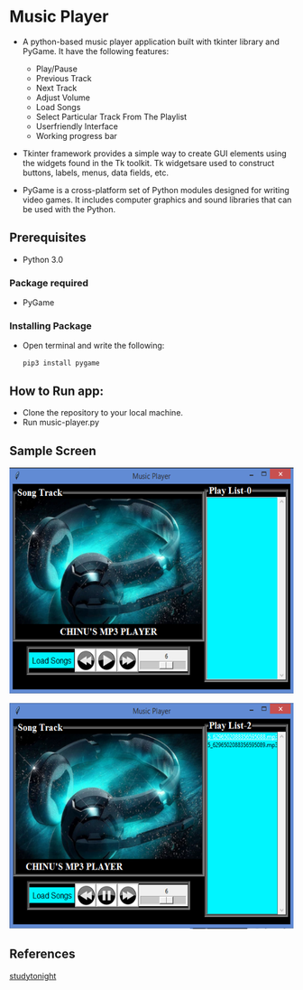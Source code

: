 # Music Player
* A python-based music player application built with tkinter library and PyGame. It have the following features:
  * Play/Pause
  * Previous Track
  * Next Track
  * Adjust Volume
  * Load Songs
  * Select Particular Track From The Playlist 
  * Userfriendly Interface
  * Working progress bar

* Tkinter framework provides a simple way to create GUI elements using the widgets found in the Tk toolkit. Tk widgetsare used to construct buttons, labels, menus, data fields, etc.
* PyGame is a cross-platform set of Python modules designed for writing video games. It includes computer graphics and sound libraries that can be used with the Python.

## Prerequisites
* Python 3.0

### Package required
* PyGame

### Installing Package
* Open terminal and write the following:
    ```
    pip3 install pygame
    ```    

## How to Run app:
* Clone the repository to your local machine.
* Run music-player.py

## Sample Screen
<p align="center">
  <img width="600" height="400" src="https://github.com/Subathra19/music-player/blob/main/images/sample_screen.PNG">
</p>

<p align="center">
  <img width="600" height="400" src="https://github.com/Subathra19/music-player/blob/main/images/sample_screen_1.PNG">
</p>
    
## References
[studytonight](https://www.studytonight.com/tkinter/music-player-application-using-tkinter)

